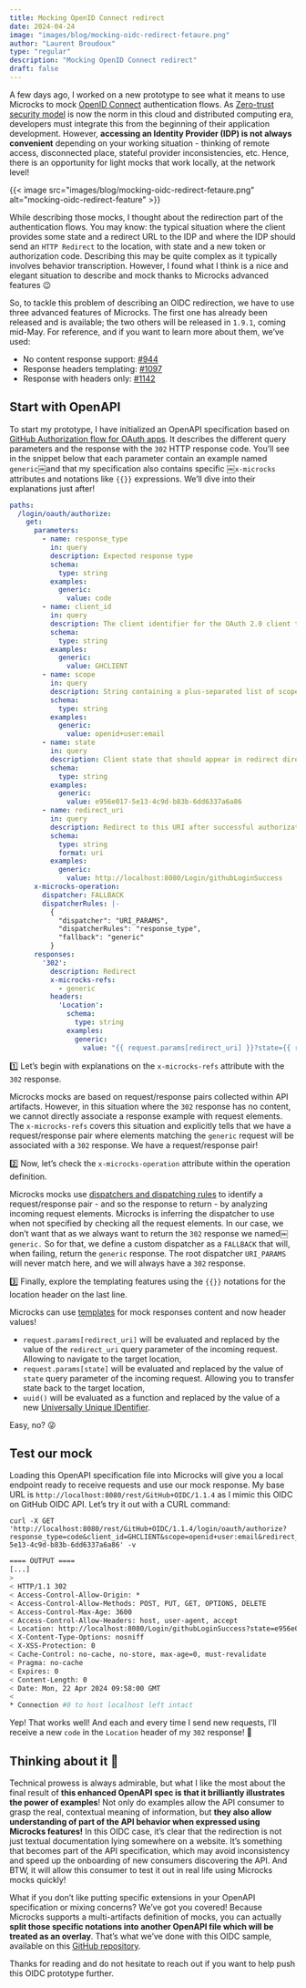 ```yaml
---
title: Mocking OpenID Connect redirect
date: 2024-04-24
image: "images/blog/mocking-oidc-redirect-fetaure.png"
author: "Laurent Broudoux"
type: "regular"
description: "Mocking OpenID Connect redirect"
draft: false
---
```


A few days ago, I worked on a new prototype to see what it means to use Microcks to mock [OpenID Connect](https://openid.net/developers/how-connect-works/) authentication flows. As [Zero-trust security model](https://www.fortinet.com/resources/cyberglossary/what-is-the-zero-trust-network-security-model) is now the norm in this cloud and distributed computing era, developers must integrate this from the beginning of their application development. However, **accessing an Identity Provider (IDP) is not always convenient** depending on your working situation - thinking of remote access, disconnected place, stateful provider inconsistencies, etc. Hence, there is an opportunity for light mocks that work locally, at the network level! 

{{< image src="images/blog/mocking-oidc-redirect-fetaure.png" alt="mocking-oidc-redirect-feature" >}}

While describing those mocks, I thought about the redirection part of the authentication flows. You may know: the typical situation where the client provides some state and a redirect URL to the IDP and where the IDP should send an `HTTP Redirect` to the location, with state and a new token or authorization code. Describing this may be quite complex as it typically involves behavior transcription. However, I found what I think is a nice and elegant situation to describe and mock thanks to Microcks advanced features 😉

So, to tackle this problem of describing an OIDC redirection, we have to use three advanced features of Microcks. The first one has already been released and is available; the two others will be released in `1.9.1`, coming mid-May.  For reference, and if you want to learn more about them, we’ve used:
* No content response support: [\#944](https://github.com/microcks/microcks/issues/944)
* Response headers templating: [\#1097](https://github.com/microcks/microcks/issues/1097)
* Response with headers only: [\#1142](https://github.com/microcks/microcks/issues/1142)

## Start with OpenAPI

To start my prototype, I have initialized an OpenAPI specification based on [GitHub Authorization flow for OAuth apps](https://docs.github.com/en/apps/oauth-apps/building-oauth-apps/authorizing-oauth-apps). It describes the different query parameters and the response with the `302` HTTP response code.  You’ll see in the snippet below that each parameter contain an example named `generic`￼and that my specification also contains specific ￼`x-microcks` attributes and notations like `{{}}` expressions. We’ll dive into their explanations just after! 

```yaml
paths:
  /login/oauth/authorize:
    get:
      parameters:
        - name: response_type
          in: query
          description: Expected response type
          schema:
            type: string
          examples:
            generic:
              value: code
        - name: client_id
          in: query
          description: The client identifier for the OAuth 2.0 client that the token was issued to.
          schema:
            type: string
          examples:
            generic:
              value: GHCLIENT
        - name: scope
          in: query
          description: String containing a plus-separated list of scope values
          schema:
            type: string
          examples:
            generic:
              value: openid+user:email
        - name: state
          in: query
          description: Client state that should appear in redirect directive
          schema:
            type: string
          examples:
            generic:
              value: e956e017-5e13-4c9d-b83b-6dd6337a6a86
        - name: redirect_uri
          in: query
          description: Redirect to this URI after successful authorization
          schema:
            type: string
            format: uri
          examples:
            generic:
              value: http://localhost:8080/Login/githubLoginSuccess
      x-microcks-operation:
        dispatcher: FALLBACK
        dispatcherRules: |-
          {
            "dispatcher": "URI_PARAMS",
            "dispatcherRules": "response_type",
            "fallback": "generic"
          }
      responses:
        '302':
          description: Redirect
          x-microcks-refs: 
            - generic
          headers:
            'Location':
              schema:
        	    type: string
			  examples:
                generic:
                  value: "{{ request.params[redirect_uri] }}?state={{ request.params[state] }}&code={{ uuid() }}"
```

1️⃣ Let’s begin with explanations on the `x-microcks-refs` attribute with the `302` response. 

Microcks mocks are based on request/response pairs collected within API artifacts. However, in this situation where the `302` response has no content, we cannot directly associate a response example with request elements. The `x-microcks-refs` covers this situation and explicitly tells that we have a request/response pair where elements matching the `generic` request will be associated with a `302` response.  We have a request/response pair!

2️⃣ Now, let’s check the `x-microcks-operation` attribute within the operation definition. 

Microcks mocks use [dispatchers and dispatching rules](https://microcks.io/documentation/explanations/dispatching/) to identify a request/response pair - and so the response to return - by analyzing incoming request elements. Microcks is inferring the dispatcher to use when not specified by checking all the request elements. In our case, we don’t want that as we always want to return the `302` response we named￼`generic.` So for that, we define a custom dispatcher as a `FALLBACK` that will, when failing, return the `generic` response. The root dispatcher `URI_PARAMS` will never match here, and we will always have a `302` response.

3️⃣ Finally, explore the templating features using the `{{}}` notations for the location header on the last line.

Microcks can use [templates](https://microcks.io/documentation/references/templates/) for mock responses content and now header values!  
* `request.params[redirect_uri]` will be evaluated and replaced by the value of the `redirect_uri` query parameter of the incoming request. Allowing to navigate to the target location,
* `request.params[state]` will be evaluated and replaced by the value of `state` query parameter of the incoming request. Allowing you to transfer state back to the target location,
* `uuid()` will be evaluated as a function and replaced by the value of a new [Universally Unique IDentifier](https://en.wikipedia.org/wiki/Universally_unique_identifier). 

Easy, no? 😜

## Test our mock

Loading this OpenAPI specification file into Microcks will give you a local endpoint ready to receive requests and use our mock response. My base URL is `http://localhost:8080/rest/GitHub+OIDC/1.1.4` as I mimic this OIDC on GitHub OIDC API. Let’s try it out with a CURL command:

```shell
curl -X GET 'http://localhost:8080/rest/GitHub+OIDC/1.1.4/login/oauth/authorize?response_type=code&client_id=GHCLIENT&scope=openid+user:email&redirect_uri=http://localhost:8080/Login/githubLoginSuccess&state=e956e017-5e13-4c9d-b83b-6dd6337a6a86' -v
```
```sh
==== OUTPUT ====
[...]
> 
< HTTP/1.1 302 
< Access-Control-Allow-Origin: *
< Access-Control-Allow-Methods: POST, PUT, GET, OPTIONS, DELETE
< Access-Control-Max-Age: 3600
< Access-Control-Allow-Headers: host, user-agent, accept
< Location: http://localhost:8080/Login/githubLoginSuccess?state=e956e017-5e13-4c9d-b83b-6dd6337a6a86&code=5bd0c5f6-bf26-4892-a10a-a4cbcb0cc17f
< X-Content-Type-Options: nosniff
< X-XSS-Protection: 0
< Cache-Control: no-cache, no-store, max-age=0, must-revalidate
< Pragma: no-cache
< Expires: 0
< Content-Length: 0
< Date: Mon, 22 Apr 2024 09:58:00 GMT
< 
* Connection #0 to host localhost left intact
```

Yep! That works well! And each and every time I send new requests, I’ll receive a new `code` in the `Location` header of my `302` response! 🎉

## Thinking about it 💭

Technical prowess is always admirable, but what I like the most about the final result of **this enhanced OpenAPI spec is that it brilliantly illustrates the power of examples**! Not only do examples allow the API consumer to grasp the real, contextual meaning of information, but **they also allow understanding of part of the API behavior when expressed using Microcks features!** In this OIDC case, it’s clear that the redirection is not just textual documentation lying somewhere on a website. It’s something that becomes part of the API specification, which may avoid inconsistency and speed up the onboarding of new consumers discovering the API. And BTW, it will allow this consumer to test it out in real life using Microcks mocks quickly!

What if you don’t like putting specific extensions in your OpenAPI specification or mixing concerns? We’ve got you covered! Because Microcks supports a multi-artifacts definition of mocks, you can actually **split those specific notations into another OpenAPI file which will be treated as an overlay**. That’s what we’ve done with this OIDC sample, available on this [GitHub repository](https://github.com/microcks/microcks-quickstarters/tree/main/oidc/github.com).

Thanks for reading and do not hesitate to reach out if you want to help push this OIDC prototype further.
